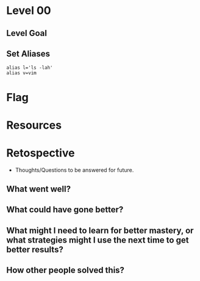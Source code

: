 # Level 00

## Level Goal

## Set Aliases
```
alias l='ls -lah'
alias v=vim
```

# Flag


# Resources



# Retospective
* Thoughts/Questions to be answered for future.

## What went well?


## What could have gone better?


## What might I need to learn for better mastery, or what strategies might I use the next time to get better results?


## How other people solved this?

